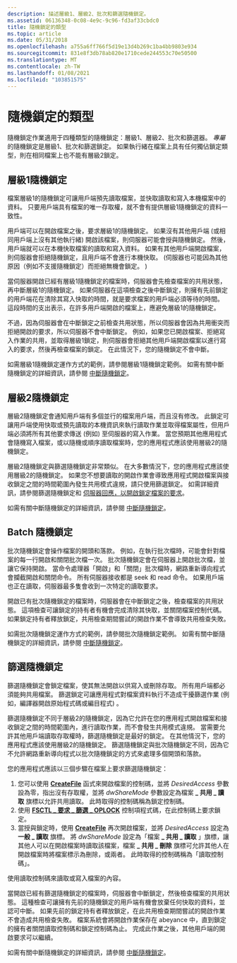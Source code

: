 ```yaml
---
description: 描述層級1、層級2、批次和篩選隨機鎖定。
ms.assetid: 06136348-0c08-4e9c-9c96-fd3af33cbdc0
title: 隨機鎖定的類型
ms.topic: article
ms.date: 05/31/2018
ms.openlocfilehash: a755a6ff766f5d19e13d4b269c1ba4bb9803e934
ms.sourcegitcommit: 831e8f3db78ab820e1710cede244553c70e50500
ms.translationtype: MT
ms.contentlocale: zh-TW
ms.lasthandoff: 01/08/2021
ms.locfileid: "103851575"
---
```

# <a name="types-of-opportunistic-locks"></a>隨機鎖定的類型

隨機鎖定作業適用于四種類型的隨機鎖定：層級1、層級2、批次和篩選器。 *專屬* 的隨機鎖定是層級1、批次和篩選鎖定。 如果執行緒在檔案上具有任何獨佔鎖定類型，則在相同檔案上也不能有層級2鎖定。

## <a name="level-1-opportunistic-locks"></a>層級1隨機鎖定

檔案層級1的隨機鎖定可讓用戶端預先讀取檔案，並快取讀取和寫入本機檔案中的資料。 只要用戶端具有檔案的唯一存取權，就不會有提供層級1隨機鎖定的資料一致性。

用戶端可以在開啟檔案之後，要求層級1的隨機鎖定。 如果沒有其他用戶端 (或相同用戶端上沒有其他執行緒) 開啟該檔案，則伺服器可能會授與隨機鎖定。 然後，用戶端就可以在本機快取檔案的讀取和寫入資料。 如果有其他用戶端開啟檔案，則伺服器會拒絕隨機鎖定，且用戶端不會進行本機快取。  (伺服器也可能因為其他原因（例如不支援隨機鎖定）而拒絕無機會鎖定。 ) 

當伺服器開啟已經有層級1隨機鎖定的檔案時，伺服器會先檢查檔案的共用狀態，再中斷層級1的隨機鎖定。 如果伺服器在這項檢查之後中斷鎖定，則擁有先前鎖定的用戶端花在清除其寫入快取的時間，就是要求檔案的用戶端必須等待的時間。 這段時間的支出表示，在許多用戶端開啟的檔案上，應避免層級1的隨機鎖定。

不過，因為伺服器會在中斷鎖定之前檢查共用狀態，所以伺服器會因為共用衝突而拒絕開啟的要求，所以伺服器不會中斷鎖定。 例如，如果您已開啟檔案、拒絕寫入作業的共用，並取得層級1鎖定，則伺服器會拒絕其他用戶端開啟檔案以進行寫入的要求，然後再檢查檔案的鎖定。 在此情況下，您的隨機鎖定不會中斷。

如需層級1隨機鎖定運作方式的範例，請參閱層級1隨機鎖定範例。 如需有關中斷隨機鎖定的詳細資訊，請參閱 [中斷隨機鎖定](breaking-opportunistic-locks.md)。

## <a name="level-2-opportunistic-locks"></a>層級2隨機鎖定

層級2隨機鎖定會通知用戶端有多個並行的檔案用戶端，而且沒有修改。 此鎖定可讓用戶端使用快取或預先讀取的本機資訊來執行讀取作業並取得檔案屬性，但用戶端必須將所有其他要求傳送 (例如) 至伺服器的寫入作業。 當您預期其他應用程式會隨機寫入檔案，或以隨機或順序讀取檔案時，您的應用程式應該使用層級2的隨機鎖定。

層級2隨機鎖定與篩選隨機鎖定非常類似。 在大多數情況下，您的應用程式應該使用層級2的隨機鎖定。 如果您不想要讀取的開啟作業會導致應用程式開啟檔案與接收鎖定之間的時間範圍內發生共用模式違規，請只使用篩選鎖定。 如需詳細資訊，請參閱篩選隨機鎖定和 [伺服器回應，以開啟鎖定檔案的要求](server-response-to-open-requests-on-locked-files.md)。

如需有關中斷隨機鎖定的詳細資訊，請參閱 [中斷隨機鎖定](breaking-opportunistic-locks.md)。

## <a name="batch-opportunistic-locks"></a>Batch 隨機鎖定

批次隨機鎖定會操作檔案的開頭和落款。 例如，在執行批次檔時，可能會針對檔案的每一行開啟和關閉批次檔一次。 批次隨機鎖定會在伺服器上開啟批次檔，並讓它保持開啟。 當命令處理器「開啟」和「關閉」批次檔時，網路重新導向程式會攔截開啟和關閉命令。 所有伺服器接收都是 seek 和 read 命令。 如果用戶端也正在讀取，伺服器最多隻會收到一次特定的讀取要求。

開啟已有批次隨機鎖定的檔案時，伺服器會在中斷鎖定之後，檢查檔案的共用狀態。 這項檢查可讓鎖定的持有者有機會完成清除其快取，並關閉檔案控制代碼。 如果鎖定持有者釋放鎖定，共用檢查期間嘗試的開啟作業不會導致共用檢查失敗。

如需批次隨機鎖定運作方式的範例，請參閱批次隨機鎖定範例。 如需有關中斷隨機鎖定的詳細資訊，請參閱 [中斷隨機鎖定](breaking-opportunistic-locks.md)。

## <a name="filter-opportunistic-locks"></a>篩選隨機鎖定

篩選隨機鎖定會鎖定檔案，使其無法開啟以供寫入或刪除存取。 所有用戶端都必須能夠共用檔案。 篩選鎖定可讓應用程式對檔案資料執行不造成干擾篩選作業 (例如，編譯器開啟原始程式碼或編目程式) 。

篩選隨機鎖定不同于層級2的隨機鎖定，因為它允許在您的應用程式開啟檔案和接收鎖定之間的時間範圍內，進行讀取作業，而不會發生共用模式違規。 當需要允許其他用戶端讀取存取權時，篩選隨機鎖定是最好的鎖定。 在其他情況下，您的應用程式應該使用層級2的隨機鎖定。 篩選隨機鎖定與批次隨機鎖定不同，因為它不允許網路重新導向程式以批次隨機鎖定的方式來處理多個開頭和落款。

您的應用程式應該以三個步驟在檔案上要求篩選隨機鎖定：

1.  您可以使用 [**CreateFile**](/windows/desktop/api/FileAPI/nf-fileapi-createfilea) 函式來開啟檔案的控制碼，並將 *DesiredAccess* 參數設為零，指出沒有存取權，並將 *dwShareMode* 參數設定為檔案 **\_ 共用 \_ 讀取** 旗標以允許共用讀取。 此時取得的控制碼稱為鎖定控制碼。
2.  使用 [**FSCTL \_ 要求 \_ 篩選 \_ OPLOCK**](/windows/win32/api/winioctl/ni-winioctl-fsctl_request_filter_oplock) 控制項程式碼，在此控制碼上要求鎖定。
3.  當授與鎖定時，使用 [**CreateFile**](/windows/desktop/api/FileAPI/nf-fileapi-createfilea) 再次開啟檔案，並將 *DesiredAccess* 設定為 **一般 \_ 讀取** 旗標。 將 *dwShareMode* 設定為「檔案 **\_ 共用 \_ 讀取** 」旗標，讓其他人可以在開啟檔案時讀取該檔案，檔案 **\_ 共用 \_ 刪除** 旗標可允許其他人在開啟檔案時將檔案標示為刪除，或兩者。 此時取得的控制碼稱為「讀取控制碼」。

使用讀取控制碼來讀取或寫入檔案的內容。

當開啟已經有篩選隨機鎖定的檔案時，伺服器會中斷鎖定，然後檢查檔案的共用狀態。 這種檢查可讓擁有先前的隨機鎖定的用戶端有機會放棄任何快取的資料，並認可中斷。 如果先前的鎖定持有者釋放鎖定，在此共用檢查期間嘗試的開啟作業不會造成共用檢查失敗。 檔案系統會將開啟作業保存在 abeyance 中，直到鎖定的擁有者關閉讀取控制碼和鎖定控制碼為止。 完成此作業之後，其他用戶端的開啟要求可以繼續。

如需有關中斷隨機鎖定的詳細資訊，請參閱 [中斷隨機鎖定](breaking-opportunistic-locks.md)。

 

 
